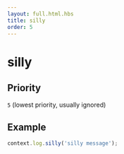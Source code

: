 ```yaml
---
layout: full.html.hbs
title: silly
order: 5
---
```


# silly

## Priority

`5` (lowest priority, usually ignored)

## Example

```js
context.log.silly('silly message');
```
